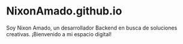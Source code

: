 # NixonAmado.github.io
Soy Nixon Amado, un desarrollador Backend en busca de soluciones creativas. ¡Bienvenido a mi espacio digital!

